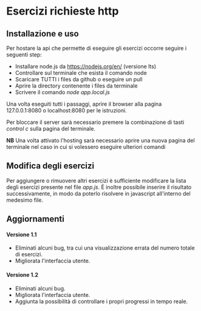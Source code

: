 # Esercizi richieste http

## Installazione e uso

Per hostare la api che permette di eseguire gli esercizi occorre seguire i seguenti step:
 - Installare node.js da https://nodejs.org/en/ (versione lts)
 - Controllare sul terminale che esista il comando node
 - Scaricare TUTTI i files da github o eseguire un pull
 - Aprire la directory contenente i files da terminale
 - Scrivere il comando _node app.local.js_

Una volta eseguiti tutti i passaggi, aprire il browser alla pagina 127.0.0.1:8080 o localhost:8080 per le istruzioni.

Per bloccare il server sarà necessario premere la combinazione di tasti *control c* sulla pagina del terminale.

**NB** Una volta attivato l'hosting sarà necessario aprire una nuova pagina del terminale nel caso in cui si volessero eseguire ulteriori comandi


## Modifica degli esercizi

Per aggiungere o rimuovere altri esercizi è sufficiente modificare la lista degli esercizi presente nel file _app.js_. È inoltre possibile inserire il risultato successivamente, in modo da poterlo risolvere in javascript all'interno del medesimo file.


## Aggiornamenti

#### Versione 1.1
 - Eliminati alcuni bug, tra cui una visualizzazione errata del numero totale di esercizi.
 - Migliorata l'interfaccia utente.

#### Versione 1.2
 - Eliminati alcuni bug.
 - Migliorata l'interfaccia utente.
 - Aggiunta la possibilità di controllare i propri progressi in tempo reale.